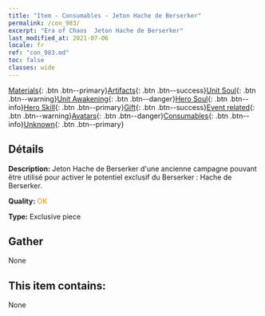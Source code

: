 ```yaml
---
title: "Item - Consumables - Jeton Hache de Berserker"
permalink: /con_983/
excerpt: "Era of Chaos  Jeton Hache de Berserker"
last_modified_at: 2021-07-06
locale: fr
ref: "con_983.md"
toc: false
classes: wide
---
```

 [Materials](/ItemsFR/){: .btn .btn--primary}[Artifacts](/ItemsFR/Artifacts/){: .btn .btn--success}[Unit Soul](/ItemsFR/UnitSoul/){: .btn .btn--warning}[Unit Awakening](/ItemsFR/UnitAwakening/){: .btn .btn--danger}[Hero Soul](/ItemsFR/HeroSoul/){: .btn .btn--info}[Hero Skill](/ItemsFR/HeroSkill/){: .btn .btn--primary}[Gift](/ItemsFR/Gift/){: .btn .btn--success}[Event related](/ItemsFR/Events/){: .btn .btn--warning}[Avatars](/ItemsFR/Avatars/){: .btn .btn--danger}[Consumables](/ItemsFR/Consumables/){: .btn .btn--info}[Unknown](/ItemsFR/Unknown/){: .btn .btn--primary}

## Détails
 **Description:** Jeton Hache de Berserker d'une ancienne campagne pouvant être utilisé pour activer le potentiel exclusif du Berserker : Hache de Berserker.

 **Quality:** <span style="color: #FF8C00">OK</span>

 **Type:** Exclusive piece

## Gather

  None

## This item contains:

  None

